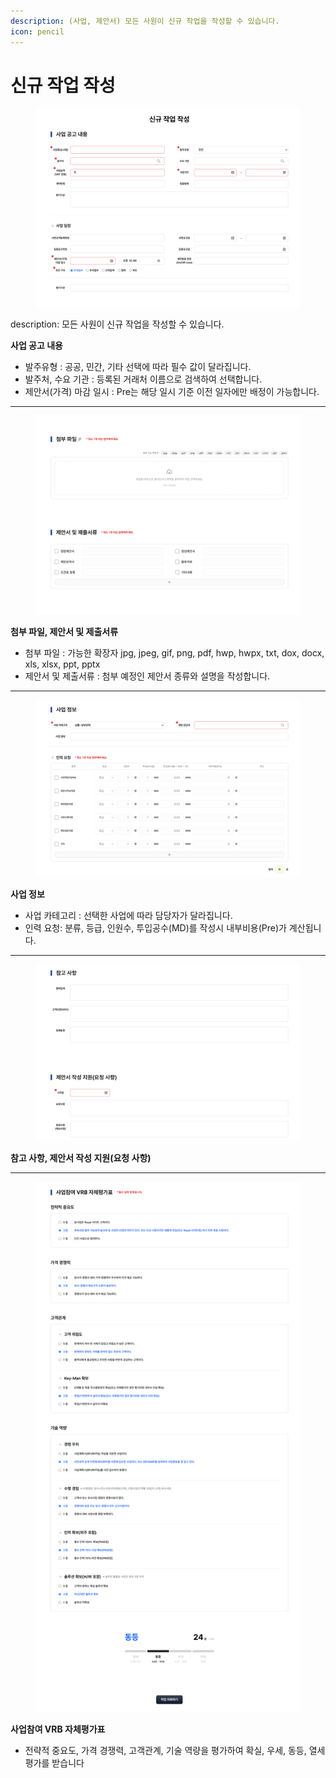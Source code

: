 ```yaml
---
description: (사업, 제안서) 모든 사원이 신규 작업을 작성할 수 있습니다.
icon: pencil
---
```


# 신규 작업 작성

<figure><img src="../.gitbook/assets/2.png" alt=""><figcaption></figcaption></figure>

description: 모든 사원이 신규 작업을 작성할 수 있습니다.



**사업 공고 내용**

* 발주유형 : 공공, 민간, 기타 선택에 따라 필수 값이 달라집니다.
* 발주처, 수요 기관 : 등록된 거래처 이름으로 검색하여 선택합니다.
* 제안서(가격) 마감 일시 : Pre는 해당 일시 기준 이전 일자에만 배정이 가능합니다.



***

<figure><img src="../.gitbook/assets/3.png" alt=""><figcaption></figcaption></figure>

**첨부  파일, 제안서 및 제출서류**&#x20;

* 첨부 파일 : 가능한 확장자 jpg, jpeg, gif, png, pdf, hwp, hwpx, txt, dox, docx, xls, xlsx, ppt, pptx
* 제안서 및 제출서류 : 첨부 예정인 제안서 종류와 설명을 작성합니다.



***

<figure><img src="../.gitbook/assets/4.png" alt=""><figcaption></figcaption></figure>

**사업 정보**&#x20;

* 사업 카테고리 : 선택한 사업에 따라 담당자가 달라집니다.
* 인력 요청: 분류, 등급, 인원수, 투입공수(MD)를 작성시 내부비용(Pre)가 계산됩니다.



***

<figure><img src="../.gitbook/assets/5 (1).png" alt=""><figcaption></figcaption></figure>

**참고 사항,  제안서 작성 지원(요청 사항)**



***



<figure><img src="../.gitbook/assets/7.png" alt=""><figcaption></figcaption></figure>

**사업참여 VRB 자체평가표**

* 전략적 중요도, 가격 경쟁력, 고객관계, 기술 역량을 평가하여 확실, 우세, 동등, 열세 평가를 받습니다

